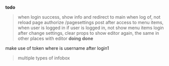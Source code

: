 **todo**
> when login success, show info and redirect to main
> when log of, not reload page
> authorize /pagesettings post
> after 
access to menu items, when user is logged in 
> if user is logged in, not show menu items login 
after change settings, clear props to show editor again, the same in other places with editor
**doing**
**done**

make use of token
where is username after login1
> multiple types of infobox